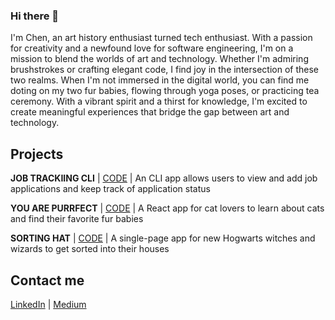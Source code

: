 ### Hi there 👋
I'm Chen, an art history enthusiast turned tech enthusiast. With a passion for creativity and a newfound love for software engineering, I'm on a mission to blend the worlds of art and technology. Whether I'm admiring brushstrokes or crafting elegant code, I find joy in the intersection of these two realms. When I'm not immersed in the digital world, you can find me doting on my two fur babies, flowing through yoga poses, or practicing tea ceremony. With a vibrant spirit and a thirst for knowledge, I'm excited to create meaningful experiences that bridge the gap between art and technology.

## Projects
**JOB TRACKIING CLI** | [CODE](https://github.com/LuluLalaJ/job_tracking_cli) | An CLI app allows users to view and add job applications and keep track of application status

**YOU ARE PURRFECT** | [CODE](https://github.com/LuluLalaJ/you-are-purrfect-react-app) | A React app for cat lovers to learn about cats and find their favorite fur babies

**SORTING HAT** | [CODE](https://github.com/LuluLalaJ/sorting-hat-app) | A single-page app for new Hogwarts witches and wizards to get sorted into their houses

## Contact me
[LinkedIn](https://www.linkedin.com/in/chenjiang15/) | [Medium](https://medium.com/@chjiang15) 

<!--
**LuluLalaJ/LuluLalaJ** is a ✨ _special_ ✨ repository because its `README.md` (this file) appears on your GitHub profile.

Here are some ideas to get you started:

- 🔭 I’m currently working on ...
- 🌱 I’m currently learning ...
- 👯 I’m looking to collaborate on ...
- 🤔 I’m looking for help with ...
- 💬 Ask me about ...
- 📫 How to reach me: ...
- 😄 Pronouns: ...
- ⚡ Fun fact: ...
-->
